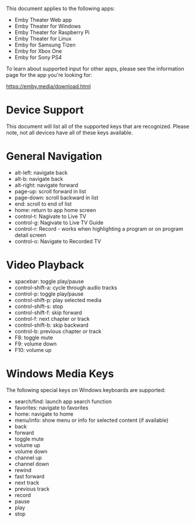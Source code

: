 This document applies to the following apps:

* Emby Theater Web app
* Emby Theater for Windows
* Emby Theater for Raspberry Pi
* Emby Theater for Linux
* Emby for Samsung Tizen
* Emby for Xbox One
* Emby for Sony PS4

To learn about supported input for other apps, please see the information page for the app you're looking for:

https://emby.media/download.html

# Device Support
This document will list all of the supported keys that are recognized. Please note, not all devices have all of these keys available.

# General Navigation
* alt-left: navigate back
* alt-b: navigate back
* alt-right: navigate forward
* page-up: scroll forward in list
* page-down: scroll backward in list
* end: scroll to end of list
* home: return to app home screen
* control-t: Nagivate to Live TV
* control-g: Nagivate to Live TV Guide
* control-r: Record - works when highlighting a program or on program detail screen
* control-o: Navigate to Recorded TV

# Video Playback
* spacebar: toggle play/pause
* control-shift-a: cycle through audio tracks
* control-p: toggle play/pause
* control-shift-p: play selected media
* control-shift-s: stop
* control-shift-f: skip forward
* control-f: next chapter or track
* control-shift-b: skip backward
* control-b: previous chapter or track
* F8: toggle mute
* F9: volume down
* F10: volume up

# Windows Media Keys

The following special keys on Windows keyboards are supported:

* search/find: launch app search function
* favorites: navigate to favorites
* home: navigate to home
* menu/info: show menu or info for selected content (if available)
* back
* forward
* toggle mute
* volume up
* volume down
* channel up
* channel down
* rewind
* fast forward
* next track
* previous track
* record
* pause
* play
* stop